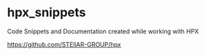 # hpx_snippets
Code Snippets and Documentation created while working with HPX

https://github.com/STEllAR-GROUP/hpx
